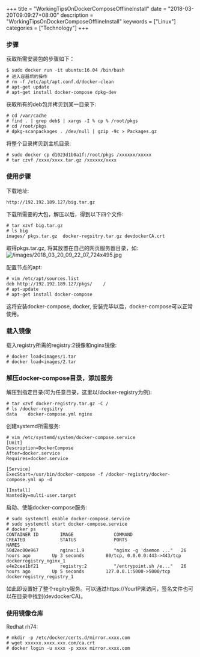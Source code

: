 +++
title = "WorkingTipsOnDockerComposeOfflineInstall"
date = "2018-03-20T09:09:27+08:00"
description = "WorkingTipsOnDockerComposeOfflineInstall"
keywords = ["Linux"]
categories = ["Technology"]
+++
### 步骤
获取所需安装包的步骤如下：    

```
$ sudo docker run -it ubuntu:16.04 /bin/bash
# 进入容器后的操作
# rm -f /etc/apt/apt.conf.d/docker-clean
# apt-get update
# apt-get install docker-compose dpkg-dev
```
获取所有的deb包并拷贝到某一目录下:    

```
# cd /var/cache
# find . | grep deb$ | xargs -I % cp % /root/pkgs
# cd /root/pkgs
# dpkg-scanpackages . /dev/null | gzip -9c > Packages.gz
```
将整个目录拷贝到主机目录:    

```
# sudo docker cp d1023d1b0a1f:/root/pkgs /xxxxxx/xxxxx
# tar czvf /xxxx/xxxx.tar.gz /xxxxxx/xxxx
```
### 使用步骤
下载地址: 

```
http://192.192.189.127/big.tar.gz
```

下载所需要的大包，解压以后，得到以下四个文件:    

```
# tar xzvf big.tar.gz
# ls big
images/ pkgs.tar.gz  docker-regsitry.tar.gz devdockerCA.crt
```

取得pkgs.tar.gz, 将其放置在自己的网页服务器目录，如:    
![/images/2018_03_20_09_22_07_724x495.jpg](/images/2018_03_20_09_22_07_724x495.jpg)

配置节点的apt:    

```
# vim /etc/apt/sources.list
deb http://192.192.189.127/pkgs/	/
# apt-update
# apt-get install docker-compose
```
这将安装docker-compose, docker, 安装完毕以后，docker-compose可以正常使用。    

### 载入镜像
载入registry所需的registry:2镜像和nginx镜像:    

```
# docker load<images/1.tar
# docker load<images/2.tar
```
### 解压docker-compose目录，添加服务
解压到指定目录(可为任意目录，这里以/docker-registry为例):    

```
# tar xzvf docker-registry.tar.gz -C /
# ls /docker-regsitry
data	docker-compose.yml nginx
```
创建systemd所需服务:    

```
# vim /etc/systemd/system/docker-compose.service
[Unit]
Description=DockerCompose
After=docker.service
Requires=docker.service

[Service]
ExecStart=/usr/bin/docker-compose -f /docker-registry/docker-compose.yml up -d

[Install]
WantedBy=multi-user.target
```

启动、使能docker-compose服务:    

```
# sudo systemctl enable docker-compose.service
# sudo systemctl start docker-compose.service
# docker ps
CONTAINER ID        IMAGE               COMMAND                  CREATED             STATUS              PORTS                          NAMES
50d2ec00e967        nginx:1.9           "nginx -g 'daemon ..."   26 hours ago        Up 3 seconds        80/tcp, 0.0.0.0:443->443/tcp   dockerregistry_nginx_1
e4e2cee1bf21        registry:2          "/entrypoint.sh /e..."   26 hours ago        Up 5 seconds        127.0.0.1:5000->5000/tcp       dockerregistry_registry_1
```
如此即设置好了整个regitry服务。可以通过https://YourIP来访问，签名文件也可以在目录中找到(devdockerCA)。

### 使用镜像仓库
Redhat rh74:    

```
# mkdir -p /etc/docker/certs.d/mirror.xxxx.com
# wget xxxxxx.xxxx.xxx.com/ca.crt
# docker login -u xxxx -p xxxx mirror.xxxx.com
```

